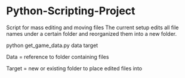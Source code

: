 # Python-Scripting-Project
Script for mass editing and moving files
The current setup edits all file names under a certain folder and reorganized them into a new folder.


python get_game_data.py data target

Data = reference to folder containing files

Target = new or existing folder to place edited files into
